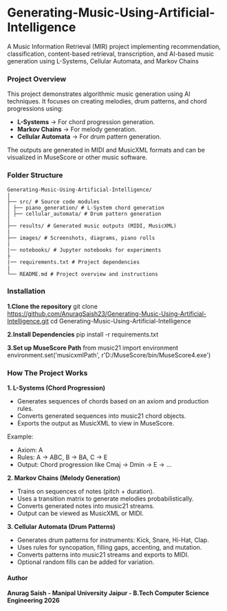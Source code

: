 # Generating-Music-Using-Artificial-Intelligence
A Music Information Retrieval (MIR) project implementing recommendation, classification, content-based retrieval, transcription, and AI-based music generation using L-Systems, Cellular Automata, and Markov Chains

### Project Overview
This project demonstrates algorithmic music generation using AI techniques. It focuses on creating melodies, drum patterns, and chord progressions using:

- **L-Systems** → For chord progression generation.
- **Markov Chains** → For melody generation.
- **Cellular Automata** → For drum pattern generation.

The outputs are generated in MIDI and MusicXML formats and can be visualized in MuseScore or other music software.

### Folder Structure

```text
Generating-Music-Using-Artificial-Intelligence/
│
├── src/ # Source code modules
│ ├── piano_generation/ # L-System chord generation
│ ├── cellular_automata/ # Drum pattern generation
│
├── results/ # Generated music outputs (MIDI, MusicXML)
|
├── images/ # Screenshots, diagrams, piano rolls
|
|── notebooks/ # Jupyter notebooks for experiments
├
|── requirements.txt # Project dependencies
|
└── README.md # Project overview and instructions
```

### Installation 

**1.Clone the repository**
git clone https://github.com/AnuragSaish23/Generating-Music-Using-Artificial-Intelligence.git
cd Generating-Music-Using-Artificial-Intelligence

**2.Install Dependencies**
pip install -r requirements.txt

**3.Set up MuseScore Path**
from music21 import environment
environment.set('musicxmlPath', r'D:/MuseScore/bin/MuseScore4.exe')

### How The Project Works 

**1. L-Systems (Chord Progression)**

- Generates sequences of chords based on an axiom and production rules.
- Converts generated sequences into music21 chord objects.
- Exports the output as MusicXML to view in MuseScore.

Example:
- Axiom: A
- Rules: A → ABC, B → BA, C → E
- Output: Chord progression like Cmaj → Dmin → E → …

**2. Markov Chains (Melody Generation)**

- Trains on sequences of notes (pitch + duration).
- Uses a transition matrix to generate melodies probabilistically.
- Converts generated notes into music21 streams.
- Output can be viewed as MusicXML or MIDI.

**3. Cellular Automata (Drum Patterns)**

- Generates drum patterns for instruments: Kick, Snare, Hi-Hat, Clap.
- Uses rules for syncopation, filling gaps, accenting, and mutation.
- Converts patterns into music21 streams and exports to MIDI.
- Optional random fills can be added for variation.

#### Author
**Anurag Saish - Manipal University Jaipur - B.Tech Computer Science Engineering 2026**
